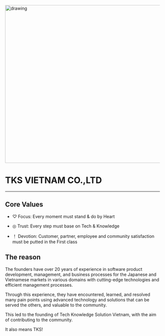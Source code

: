 <img src="https://tks.asia/wp-content/uploads/2022/01/logo-1024x337.png" alt="drawing" width="512"/>

# TKS VIETNAM CO.,LTD

---

## Core Values

- ♡ Focus: Every moment must stand & do by Heart

- ◎ Trust: Every step must base on Tech & Knowledge

- ！ Devotion: Customer, partner, employee and community satisfaction must be putted in the First class

## The reason

The founders have over 20 years of experience in software product development, management, and business processes for the Japanese and Vietnamese markets in various domains with cutting-edge technologies and efficient management processes.

Through this experience, they have encountered, learned, and resolved many pain points using advanced technology and solutions that can be served the others, and valuable to the community.

This led to the founding of Tech Knowledge Solution Vietnam, with the aim of contributing to the community.

It also means TKS!
